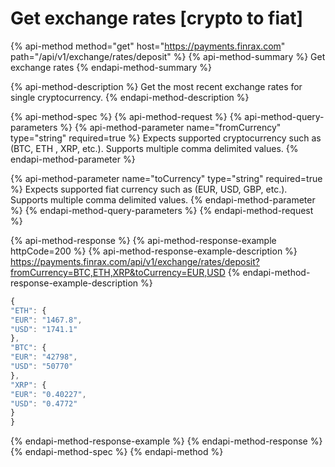 # Get exchange rates \[crypto to fiat\]

{% api-method method="get" host="https://payments.finrax.com" path="/api/v1/exchange/rates/deposit" %}
{% api-method-summary %}
Get exchange rates
{% endapi-method-summary %}

{% api-method-description %}
Get the most recent exchange rates for single cryptocurrency.
{% endapi-method-description %}

{% api-method-spec %}
{% api-method-request %}
{% api-method-query-parameters %}
{% api-method-parameter name="fromCurrency" type="string" required=true %}
Expects supported cryptocurrency such as \(BTC, ETH , XRP, etc.\). Supports multiple comma delimited values.
{% endapi-method-parameter %}

{% api-method-parameter name="toCurrency" type="string" required=true %}
Expects supported fiat currency such as \(EUR, USD, GBP, etc.\). Supports multiple comma delimited values.
{% endapi-method-parameter %}
{% endapi-method-query-parameters %}
{% endapi-method-request %}

{% api-method-response %}
{% api-method-response-example httpCode=200 %}
{% api-method-response-example-description %}
https://payments.finrax.com/api/v1/exchange/rates/deposit?fromCurrency=BTC,ETH,XRP&toCurrency=EUR,USD
{% endapi-method-response-example-description %}

```javascript
{
"ETH": {
"EUR": "1467.8",
"USD": "1741.1"
},
"BTC": {
"EUR": "42798",
"USD": "50770"
},
"XRP": {
"EUR": "0.40227",
"USD": "0.4772"
}
}
```
{% endapi-method-response-example %}
{% endapi-method-response %}
{% endapi-method-spec %}
{% endapi-method %}



